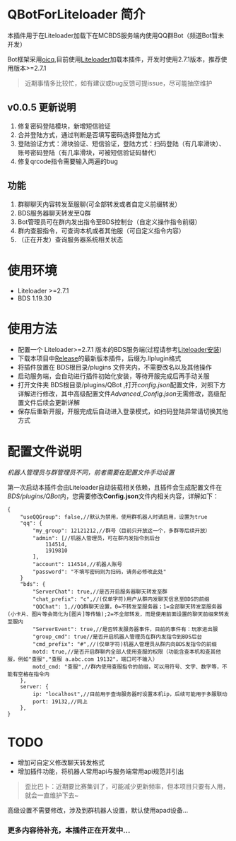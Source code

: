 # QBotForLiteloader 简介

本插件用于在Liteloader加载下在MCBDS服务端内使用QQ群Bot（频道Bot暂未开发）

Bot框架采用[oicq](https://github.com/takayama-lily/oicq),目前使用[Liteloader](https://github.com/LiteLDev/LiteLoaderBDS)加载本插件，开发时使用2.7.1版本，推荐使用版本>=2.7.1

> 近期事情多比较忙，如有建议或bug反馈可提issue，尽可能抽空维护

## v0.0.5 更新说明
1. 修复密码登陆模块，新增短信验证
2. 合并登陆方式，通过判断是否填写密码选择登陆方式
3. 登陆验证方式：滑块验证、短信验证，登陆方式：扫码登陆（有几率滑块）、账号密码登陆（有几率滑块，可被短信验证码替代）
4. 修复qrcode指令需要输入两遍的bug


## 功能
1. 群聊聊天内容转发至服聊(可全部转发或者自定义前缀转发）
2. BDS服务器聊天转发至Q群
3. Bot管理员可在群内发出指令至BDS控制台（自定义操作指令前缀）
4. 群内查服指令，可查询本机或者其他服（可自定义指令内容）
5. （正在开发）查询服务器系统相关状态

# 使用环境
- Liteloader >=2.7.1
- BDS 1.19.30

# 使用方法
- 配置一个 Liteloader>=2.7.1 版本的BDS服务端(过程请参考[Liteloader安装](https://github.com/LiteLDev/LiteLoaderBDS/blob/main/README_zh-cn.md#-%E5%AE%89%E8%A3%85))
- 下载本项目中[Release](https://github.com/yanhy2000/QBotForLiteloader/releases)的最新版本插件，后缀为.llplugin格式
- 将插件放置在 BDS根目录/plugins 文件夹内，不需要改名以及其他操作
- 启动服务端，会自动进行插件初始化安装，等待开服完成后再手动关服
- 打开文件夹 BDS根目录/plugins/QBot ,打开*config.json*配置文件，对照下方详解进行修改，其中高级配置文件*Advanced_Config.json*无需修改，高级配置文件后续会更新详解
- 保存后重新开服，开服完成后自动进入登录模式，如扫码登陆异常请切换其他方式

# 配置文件说明
*机器人管理员与群管理员不同，前者需要在配置文件手动设置*

第一次启动本插件会由Liteloader自动装载相关依赖，且插件会生成配置文件在*BDS/plugins/QBot*内，您需要修改**Config.json**文件内相关内容，详解如下：

```
{
	"useQQGroup": false,//默认为禁用，使用群机器人时请启用，设置为true
	"qq": {
		"my_group": 12121212,//群号（目前只开放这一个，多群等后续开放）
		"admin": [//机器人管理员，可在群内发指令到后台
			114514,
			1919810
		],
		"account": 114514,//机器人账号
		"password": "不填写密码则为扫码，请务必修改此处"
	}
	"bds": {
		"ServerChat": true,//是否开启服务器聊天转发至群
		"chat_prefix": "c",//(仅单字符)用户从群内发聊天信息至BDS的前缀
		"QQChat": 1,//QQ群聊天设置，0=不转发至服务器；1=全部聊天转发至服务器(小卡片、图片等会简化为[图片]等传输);2=不全部转发，而是使用前面设置的聊天前缀来转发至服内
		"ServerEvent": true,//是否转发服务器事件，目前的事件有：玩家进出服
		"group_cmd": true//是否开启机器人管理员在群内发指令到BDS后台
		"cmd_prefix": "#",//(仅单字符)机器人管理员从群内向BDS发指令的前缀
		motd: true,//是否开启群聊内全部人使用查服的权限（功能含查本机和查其他服，例如"查服","查服 a.abc.com 19132"，端口可不输入）
		motd_cmd: "查服",//群内使用查服指令的前缀，可以用符号、文字、数字等，不能有空格在指令内
	},
	server: {
		ip: "localhost",//目前用于查询服务器时设置本机ip，后续可能用于多服联动
		port: 19132,//同上
	},
}
```

# TODO

- 增加可自定义修改聊天转发格式
- 增加插件功能，将机器人常用api与服务端常用api规范并引出

> 歪比巴卜：近期要比赛集训了，可能减少更新频率，但本项目只要有人用，就会一直维护下去~

高级设置不需要修改，涉及到群机器人设置，默认使用apad设备...

### 更多内容待补充，本插件正在开发中...
